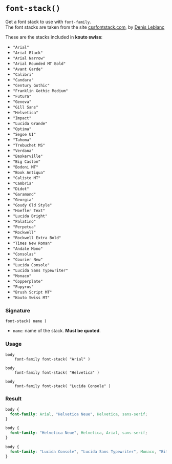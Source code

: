 # `font-stack()`

Get a font stack to use with `font-family`.  
The font stacks are taken from the site [cssfontstack.com](http://cssfontstack.com), by [Denis Leblanc](http://denisleblanc.com)

These are the stacks included in **kouto swiss**: 

* `"Arial"`
* `"Arial Black"`
* `"Arial Narrow"`
* `"Arial Rounded MT Bold"`
* `"Avant Garde"`
* `"Calibri"`
* `"Candara"`
* `"Century Gothic"`
* `"Franklin Gothic Medium"`
* `"Futura"`
* `"Geneva"`
* `"Gill Sans"`
* `"Helvetica"`
* `"Impact"`
* `"Lucida Grande"`
* `"Optima"`
* `"Segoe UI"`
* `"Tahoma"`
* `"Trebuchet MS"`
* `"Verdana"`
* `"Baskerville"`
* `"Big Caslon"`
* `"Bodoni MT"`
* `"Book Antiqua"`
* `"Calisto MT"`
* `"Cambria"`
* `"Didot"`
* `"Garamond"`
* `"Georgia"`
* `"Goudy Old Style"`
* `"Hoefler Text"`
* `"Lucida Bright"`
* `"Palatino"`
* `"Perpetua"`
* `"Rockwell"`
* `"Rockwell Extra Bold"`
* `"Times New Roman"`
* `"Andale Mono"`
* `"Consolas"`
* `"Courier New"`
* `"Lucida Console"`
* `"Lucida Sans Typewriter"`
* `"Monaco"`
* `"Copperplate"`
* `"Papyrus"`
* `"Brush Script MT"`
* `"Kouto Swiss MT"`

### Signature

`font-stack( name )`

* `name`: name of the stack. **Must be quoted**.

### Usage

```stylus
body
    font-family font-stack( "Arial" )

body
    font-family font-stack( "Helvetica" )
    
body
    font-family font-stack( "Lucida Console" )
```

### Result

```css
body {
  font-family: Arial, "Helvetica Neue", Helvetica, sans-serif;
}

body {
  font-family: "Helvetica Neue", Helvetica, Arial, sans-serif;
}

body {
  font-family: "Lucida Console", "Lucida Sans Typewriter", Monaco, "Bitstream Vera Sans Mono", monospace;
}
```

